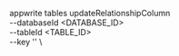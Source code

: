 appwrite tables updateRelationshipColumn \
        --databaseId <DATABASE_ID> \
        --tableId <TABLE_ID> \
        --key '' \


